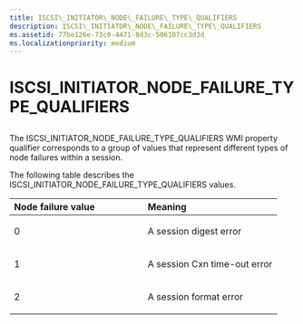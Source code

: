 ```yaml
---
title: ISCSI\_INITIATOR\_NODE\_FAILURE\_TYPE\_QUALIFIERS
description: ISCSI\_INITIATOR\_NODE\_FAILURE\_TYPE\_QUALIFIERS
ms.assetid: 77be126e-73c0-4471-8d3c-506107cc3d3d
ms.localizationpriority: medium
---
```


# ISCSI\_INITIATOR\_NODE\_FAILURE\_TYPE\_QUALIFIERS


## <span id="ddk_iscsi_initiator_node_failure_type_qualifiers_kr"></span><span id="DDK_ISCSI_INITIATOR_NODE_FAILURE_TYPE_QUALIFIERS_KR"></span>


The ISCSI\_INITIATOR\_NODE\_FAILURE\_TYPE\_QUALIFIERS WMI property qualifier corresponds to a group of values that represent different types of node failures within a session.

The following table describes the ISCSI\_INITIATOR\_NODE\_FAILURE\_TYPE\_QUALIFIERS values.

<table>
<colgroup>
<col width="50%" />
<col width="50%" />
</colgroup>
<thead>
<tr class="header">
<th align="left">Node failure value</th>
<th align="left">Meaning</th>
</tr>
</thead>
<tbody>
<tr class="odd">
<td align="left"><p>0</p></td>
<td align="left"><p>A session digest error</p></td>
</tr>
<tr class="even">
<td align="left"><p>1</p></td>
<td align="left"><p>A session Cxn time-out error</p></td>
</tr>
<tr class="odd">
<td align="left"><p>2</p></td>
<td align="left"><p>A session format error</p></td>
</tr>
</tbody>
</table>

 

 

 





